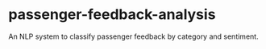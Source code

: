 # passenger-feedback-analysis
An NLP system to classify passenger feedback by category and sentiment.
